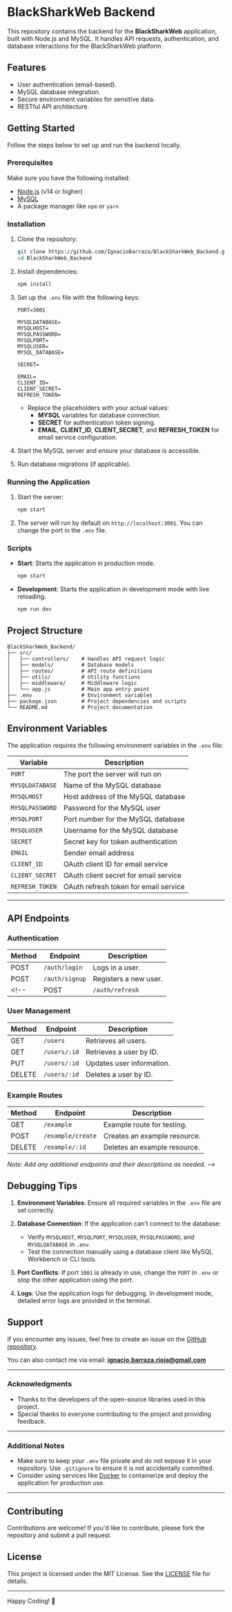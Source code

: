 # BlackSharkWeb Backend

This repository contains the backend for the **BlackSharkWeb** application, built with Node.js and MySQL. It handles API requests, authentication, and database interactions for the BlackSharkWeb platform.

## Features

- User authentication (email-based).
- MySQL database integration.
- Secure environment variables for sensitive data.
- RESTful API architecture.

## Getting Started

Follow the steps below to set up and run the backend locally.

### Prerequisites

Make sure you have the following installed:

- [Node.js](https://nodejs.org/) (v14 or higher)
- [MySQL](https://www.mysql.com/)
- A package manager like `npm` or `yarn`

### Installation

1. Clone the repository:

   ```bash
   git clone https://github.com/IgnacioBarraza/BlackSharkWeb_Backend.git
   cd BlackSharkWeb_Backend
   ```

2. Install dependencies:

   ```bash
   npm install
   ```

3. Set up the `.env` file with the following keys:

   ```plaintext
   PORT=3001

   MYSQLDATABASE=
   MYSQLHOST=
   MYSQLPASSWORD=
   MYSQLPORT=
   MYSQLUSER=
   MYSQL_DATABASE=

   SECRET=

   EMAIL=
   CLIENT_ID=
   CLIENT_SECRET=
   REFRESH_TOKEN=
   ```

   - Replace the placeholders with your actual values:
     - **MYSQL** variables for database connection.
     - **SECRET** for authentication token signing.
     - **EMAIL**, **CLIENT_ID**, **CLIENT_SECRET**, and **REFRESH_TOKEN** for email service configuration.

4. Start the MySQL server and ensure your database is accessible.

5. Run database migrations (if applicable).

### Running the Application

1. Start the server:

   ```bash
   npm start
   ```

2. The server will run by default on `http://localhost:3001`. You can change the port in the `.env` file.

### Scripts

- **Start**: Starts the application in production mode.
   ```bash
   npm start
   ```
- **Development**: Starts the application in development mode with live reloading.
   ```bash
   npm run dev
   ```

## Project Structure

```
BlackSharkWeb_Backend/
├── src/
│   ├── controllers/    # Handles API request logic
│   ├── models/         # Database models
│   ├── routes/         # API route definitions
│   ├── utils/          # Utility functions
│   ├── middleware/     # Middleware logic
│   └── app.js          # Main app entry point
├── .env                # Environment variables
├── package.json        # Project dependencies and scripts
└── README.md           # Project documentation
```

## Environment Variables

The application requires the following environment variables in the `.env` file:

| Variable         | Description                           |
|-------------------|---------------------------------------|
| `PORT`           | The port the server will run on       |
| `MYSQLDATABASE`   | Name of the MySQL database           |
| `MYSQLHOST`       | Host address of the MySQL database   |
| `MYSQLPASSWORD`   | Password for the MySQL user          |
| `MYSQLPORT`       | Port number for the MySQL database   |
| `MYSQLUSER`       | Username for the MySQL database      |
| `SECRET`          | Secret key for token authentication  |
| `EMAIL`           | Sender email address                |
| `CLIENT_ID`       | OAuth client ID for email service    |
| `CLIENT_SECRET`   | OAuth client secret for email service|
| `REFRESH_TOKEN`   | OAuth refresh token for email service|

---

## API Endpoints

### Authentication
| Method | Endpoint       | Description              |
|--------|----------------|--------------------------|
| POST   | `/auth/login`  | Logs in a user.          |
| POST   | `/auth/signup` | Registers a new user.    |
<!-- | POST   | `/auth/refresh`| Refreshes the auth token.|

### User Management
| Method | Endpoint       | Description              |
|--------|----------------|--------------------------|
| GET    | `/users`       | Retrieves all users.     |
| GET    | `/users/:id`   | Retrieves a user by ID.  |
| PUT    | `/users/:id`   | Updates user information.|
| DELETE | `/users/:id`   | Deletes a user by ID.    |

### Example Routes
| Method | Endpoint          | Description                    |
|--------|--------------------|--------------------------------|
| GET    | `/example`         | Example route for testing.    |
| POST   | `/example/create`  | Creates an example resource.  |
| DELETE | `/example/:id`     | Deletes an example resource.  |

*Note: Add any additional endpoints and their descriptions as needed.* -->

## Debugging Tips

1. **Environment Variables**:
   Ensure all required variables in the `.env` file are set correctly.
   
2. **Database Connection**:
   If the application can't connect to the database:
   - Verify `MYSQLHOST`, `MYSQLPORT`, `MYSQLUSER`, `MYSQLPASSWORD`, and `MYSQLDATABASE` in `.env`.
   - Test the connection manually using a database client like MySQL Workbench or CLI tools.

3. **Port Conflicts**:
   If port `3001` is already in use, change the `PORT` in `.env` or stop the other application using the port.

4. **Logs**:
   Use the application logs for debugging. In development mode, detailed error logs are provided in the terminal.

<!-- ## Future Improvements

- [ ] Implement robust unit and integration tests.
- [ ] Add rate limiting for security.
- [ ] Create detailed API documentation with Swagger.
- [ ] Set up CI/CD pipelines for automated deployment. -->

## Support

If you encounter any issues, feel free to create an issue on the [GitHub repository](https://github.com/IgnacioBarraza/BlackSharkWeb_Backend/issues).

You can also contact me via email: **ignacio.barraza.rioja@gmail.com**

---

### Acknowledgments

- Thanks to the developers of the open-source libraries used in this project.
- Special thanks to everyone contributing to the project and providing feedback.

---

### Additional Notes

- Make sure to keep your `.env` file private and do not expose it in your repository. Use `.gitignore` to ensure it is not accidentally committed.
- Consider using services like [Docker](https://www.docker.com/) to containerize and deploy the application for production use.

---

## Contributing

Contributions are welcome! If you'd like to contribute, please fork the repository and submit a pull request.

## License

This project is licensed under the MIT License. See the [LICENSE](LICENSE) file for details.

---
Happy Coding! 🚀
